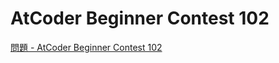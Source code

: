 AtCoder Beginner Contest 102
===

[問題 - AtCoder Beginner Contest 102](https://atcoder.jp/contests/abc102/tasks)
